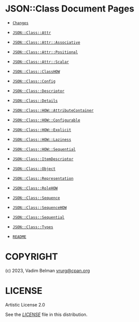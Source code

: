 # JSON::Class Document Pages

  - [`Changes`](../../ChangeLog.md)

  - [`JSON::Class::Attr`](JSON/Class/Attr.md)

  - [`JSON::Class::Attr::Associative`](JSON/Class/Attr/Associative.md)

  - [`JSON::Class::Attr::Positional`](JSON/Class/Attr/Positional.md)

  - [`JSON::Class::Attr::Scalar`](JSON/Class/Attr/Scalar.md)

  - [`JSON::Class::ClassHOW`](JSON/Class/ClassHOW.md)

  - [`JSON::Class::Config`](JSON/Class/Config.md)

  - [`JSON::Class::Descriptor`](JSON/Class/Descriptor.md)

  - [`JSON::Class::Details`](JSON/Class/Details.md)

  - [`JSON::Class::HOW::AttributeContainer`](JSON/Class/HOW/AttributeContainer.md)

  - [`JSON::Class::HOW::Configurable`](JSON/Class/HOW/Configurable.md)

  - [`JSON::Class::HOW::Explicit`](JSON/Class/HOW/Explicit.md)

  - [`JSON::Class::HOW::Laziness`](JSON/Class/HOW/Laziness.md)

  - [`JSON::Class::HOW::Sequential`](JSON/Class/HOW/Sequential.md)

  - [`JSON::Class::ItemDescriptor`](JSON/Class/ItemDescriptor.md)

  - [`JSON::Class::Object`](JSON/Class/Object.md)

  - [`JSON::Class::Representation`](JSON/Class/Representation.md)

  - [`JSON::Class::RoleHOW`](JSON/Class/RoleHOW.md)

  - [`JSON::Class::Sequence`](JSON/Class/Sequence.md)

  - [`JSON::Class::SequenceHOW`](JSON/Class/SequenceHOW.md)

  - [`JSON::Class::Sequential`](JSON/Class/Sequential.md)

  - [`JSON::Class::Types`](JSON/Class/Types.md)

  - [`README`](../../README.md)

# COPYRIGHT

(c) 2023, Vadim Belman <vrurg@cpan.org>

# LICENSE

Artistic License 2.0

See the [*LICENSE*](../../LICENSE) file in this distribution.
